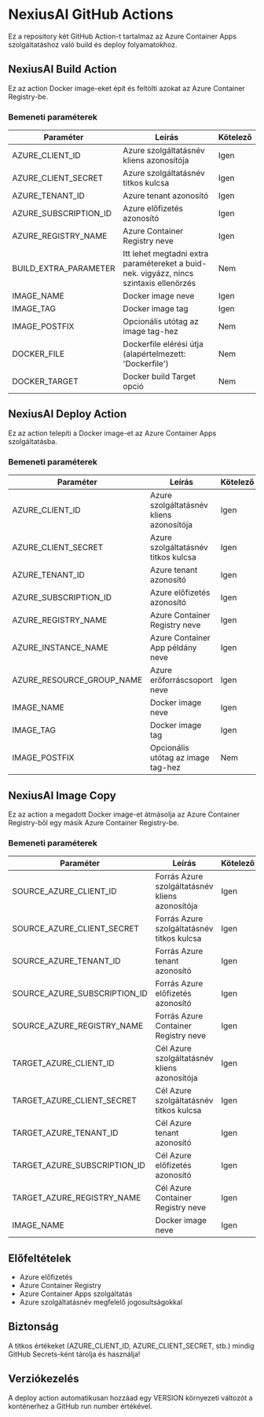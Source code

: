 # NexiusAI GitHub Actions

Ez a repository két GitHub Action-t tartalmaz az Azure Container Apps szolgáltatáshoz való build és deploy folyamatokhoz.

## NexiusAI Build Action

Ez az action Docker image-eket épít és feltölti azokat az Azure Container Registry-be.

### Bemeneti paraméterek

| Paraméter             | Leírás                                                                                 | Kötelező |
|-----------------------|----------------------------------------------------------------------------------------|----------|
| AZURE_CLIENT_ID       | Azure szolgáltatásnév kliens azonosítója                                               | Igen |
| AZURE_CLIENT_SECRET   | Azure szolgáltatásnév titkos kulcsa                                                    | Igen |
| AZURE_TENANT_ID       | Azure tenant azonosító                                                                 | Igen |
| AZURE_SUBSCRIPTION_ID | Azure előfizetés azonosító                                                             | Igen |
| AZURE_REGISTRY_NAME   | Azure Container Registry neve                                                          | Igen |
| BUILD_EXTRA_PARAMETER | Itt lehet megtadni extra paramétereket a buid-nek. vigyázz, nincs szintaxis ellenörzés | Nem |
| IMAGE_NAME            | Docker image neve                                                                      | Igen |
| IMAGE_TAG             | Docker image tag                                                                       | Igen |
| IMAGE_POSTFIX         | Opcionális utótag az image tag-hez                                                     | Nem |
| DOCKER_FILE           | Dockerfile elérési útja (alapértelmezett: 'Dockerfile')                                | Nem |
| DOCKER_TARGET         | Docker build Target opció                                                              | Nem |



## NexiusAI Deploy Action

Ez az action telepíti a Docker image-et az Azure Container Apps szolgáltatásba.

### Bemeneti paraméterek

| Paraméter | Leírás | Kötelező |
|-----------|--------|----------|
| AZURE_CLIENT_ID | Azure szolgáltatásnév kliens azonosítója | Igen |
| AZURE_CLIENT_SECRET | Azure szolgáltatásnév titkos kulcsa | Igen |
| AZURE_TENANT_ID | Azure tenant azonosító | Igen |
| AZURE_SUBSCRIPTION_ID | Azure előfizetés azonosító | Igen |
| AZURE_REGISTRY_NAME | Azure Container Registry neve | Igen |
| AZURE_INSTANCE_NAME | Azure Container App példány neve | Igen |
| AZURE_RESOURCE_GROUP_NAME | Azure erőforráscsoport neve | Igen |
| IMAGE_NAME | Docker image neve | Igen |
| IMAGE_TAG | Docker image tag | Igen |
| IMAGE_POSTFIX | Opcionális utótag az image tag-hez | Nem |

## NexiusAI Image Copy

Ez az action a megadott Docker image-et átmásolja az Azure Container Registry-ből egy másik Azure Container Registry-be.

### Bemeneti paraméterek

| Paraméter                    | Leírás                                          | Kötelező |
|------------------------------|-------------------------------------------------|----------|
| SOURCE_AZURE_CLIENT_ID       | Forrás Azure szolgáltatásnév kliens azonosítója | Igen |
| SOURCE_AZURE_CLIENT_SECRET   | Forrás Azure szolgáltatásnév titkos kulcsa      | Igen |
| SOURCE_AZURE_TENANT_ID       | Forrás Azure tenant azonosító                   | Igen |
| SOURCE_AZURE_SUBSCRIPTION_ID | Forrás Azure előfizetés azonosító               | Igen |
| SOURCE_AZURE_REGISTRY_NAME   | Forrás Azure Container Registry neve            | Igen |
| TARGET_AZURE_CLIENT_ID       | Cél Azure szolgáltatásnév kliens azonosítója    | Igen |
| TARGET_AZURE_CLIENT_SECRET   | Cél Azure szolgáltatásnév titkos kulcsa      | Igen |
| TARGET_AZURE_TENANT_ID       | Cél Azure tenant azonosító                   | Igen |
| TARGET_AZURE_SUBSCRIPTION_ID | Cél Azure előfizetés azonosító               | Igen |
| TARGET_AZURE_REGISTRY_NAME   | Cél Azure Container Registry neve            | Igen |
| IMAGE_NAME | Docker image neve                               | Igen |

## Előfeltételek

- Azure előfizetés
- Azure Container Registry
- Azure Container Apps szolgáltatás
- Azure szolgáltatásnév megfelelő jogosultságokkal

## Biztonság

A titkos értékeket (AZURE_CLIENT_ID, AZURE_CLIENT_SECRET, stb.) mindig GitHub Secrets-ként tárolja és használja!

## Verziókezelés

A deploy action automatikusan hozzáad egy VERSION környezeti változót a konténerhez a GitHub run number értékével.